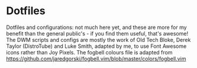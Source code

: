 # Dotfiles
Dotfiles and configurations: not much here yet, and these are more for my benefit than the general public's - if you find them useful, that's awesome! The DWM scripts and configs are mostly the work of Old Tech Bloke, Derek Taylor (DistroTube) and Luke Smith, adapted by me, to use Font Awesome icons rather than Joy Pixels. The fogbell colours file is adapted from https://github.com/jaredgorski/fogbell.vim/blob/master/colors/fogbell.vim
